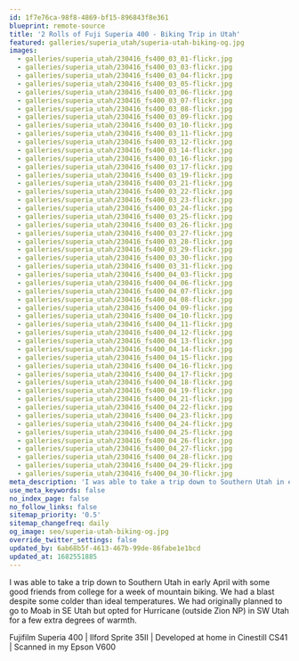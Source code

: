 ```yaml
---
id: 1f7e76ca-98f8-4869-bf15-896843f8e361
blueprint: remote-source
title: '2 Rolls of Fuji Superia 400 - Biking Trip in Utah'
featured: galleries/superia_utah/superia-utah-biking-og.jpg
images:
  - galleries/superia_utah/230416_fs400_03_01-flickr.jpg
  - galleries/superia_utah/230416_fs400_03_03-flickr.jpg
  - galleries/superia_utah/230416_fs400_03_04-flickr.jpg
  - galleries/superia_utah/230416_fs400_03_05-flickr.jpg
  - galleries/superia_utah/230416_fs400_03_06-flickr.jpg
  - galleries/superia_utah/230416_fs400_03_07-flickr.jpg
  - galleries/superia_utah/230416_fs400_03_08-flickr.jpg
  - galleries/superia_utah/230416_fs400_03_09-flickr.jpg
  - galleries/superia_utah/230416_fs400_03_10-flickr.jpg
  - galleries/superia_utah/230416_fs400_03_11-flickr.jpg
  - galleries/superia_utah/230416_fs400_03_12-flickr.jpg
  - galleries/superia_utah/230416_fs400_03_14-flickr.jpg
  - galleries/superia_utah/230416_fs400_03_16-flickr.jpg
  - galleries/superia_utah/230416_fs400_03_17-flickr.jpg
  - galleries/superia_utah/230416_fs400_03_19-flickr.jpg
  - galleries/superia_utah/230416_fs400_03_21-flickr.jpg
  - galleries/superia_utah/230416_fs400_03_22-flickr.jpg
  - galleries/superia_utah/230416_fs400_03_23-flickr.jpg
  - galleries/superia_utah/230416_fs400_03_24-flickr.jpg
  - galleries/superia_utah/230416_fs400_03_25-flickr.jpg
  - galleries/superia_utah/230416_fs400_03_26-flickr.jpg
  - galleries/superia_utah/230416_fs400_03_27-flickr.jpg
  - galleries/superia_utah/230416_fs400_03_28-flickr.jpg
  - galleries/superia_utah/230416_fs400_03_29-flickr.jpg
  - galleries/superia_utah/230416_fs400_03_30-flickr.jpg
  - galleries/superia_utah/230416_fs400_03_31-flickr.jpg
  - galleries/superia_utah/230416_fs400_04_03-flickr.jpg
  - galleries/superia_utah/230416_fs400_04_06-flickr.jpg
  - galleries/superia_utah/230416_fs400_04_07-flickr.jpg
  - galleries/superia_utah/230416_fs400_04_08-flickr.jpg
  - galleries/superia_utah/230416_fs400_04_09-flickr.jpg
  - galleries/superia_utah/230416_fs400_04_10-flickr.jpg
  - galleries/superia_utah/230416_fs400_04_11-flickr.jpg
  - galleries/superia_utah/230416_fs400_04_12-flickr.jpg
  - galleries/superia_utah/230416_fs400_04_13-flickr.jpg
  - galleries/superia_utah/230416_fs400_04_14-flickr.jpg
  - galleries/superia_utah/230416_fs400_04_15-flickr.jpg
  - galleries/superia_utah/230416_fs400_04_16-flickr.jpg
  - galleries/superia_utah/230416_fs400_04_17-flickr.jpg
  - galleries/superia_utah/230416_fs400_04_18-flickr.jpg
  - galleries/superia_utah/230416_fs400_04_19-flickr.jpg
  - galleries/superia_utah/230416_fs400_04_21-flickr.jpg
  - galleries/superia_utah/230416_fs400_04_22-flickr.jpg
  - galleries/superia_utah/230416_fs400_04_23-flickr.jpg
  - galleries/superia_utah/230416_fs400_04_24-flickr.jpg
  - galleries/superia_utah/230416_fs400_04_25-flickr.jpg
  - galleries/superia_utah/230416_fs400_04_26-flickr.jpg
  - galleries/superia_utah/230416_fs400_04_27-flickr.jpg
  - galleries/superia_utah/230416_fs400_04_28-flickr.jpg
  - galleries/superia_utah/230416_fs400_04_29-flickr.jpg
  - galleries/superia_utah/230416_fs400_04_30-flickr.jpg
meta_description: 'I was able to take a trip down to Southern Utah in early April with some good friends from college for a week of mountain biking.'
use_meta_keywords: false
no_index_page: false
no_follow_links: false
sitemap_priority: '0.5'
sitemap_changefreq: daily
og_image: seo/superia-utah-biking-og.jpg
override_twitter_settings: false
updated_by: 6ab68b5f-4613-467b-99de-86fabe1e1bcd
updated_at: 1682551885
---
```

I was able to take a trip down to Southern Utah in early April with some good friends from college for a week of mountain biking. We had a blast despite some colder than ideal temperatures. We had originally planned to go to Moab in SE Utah but opted for Hurricane (outside Zion NP) in SW Utah for a few extra degrees of warmth.

Fujifilm Superia 400 | Ilford Sprite 35II | Developed at home in Cinestill CS41 | Scanned in my Epson V600